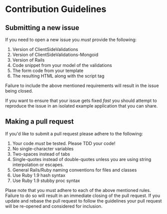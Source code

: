 # Contribution Guidelines #

## Submitting a new issue ##

If you need to open a new issue you *must* provide the following:

1. Version of ClientSideValidations
2. Version of ClientSideValidations-Mongoid
3. Version of Rails
4. Code snippet from your model of the validations
5. The form code from your template
6. The resulting HTML along with the script tag

Failure to include the above mentioned requirements will result in the
issue being closed.

If you want to ensure that your issue gets fixed *fast* you should
attempt to reproduce the issue in an isolated example application that
you can share.

## Making a pull request ##

If you'd like to submit a pull request please adhere to the following:

1. Your code *must* be tested. Please TDD your code!
2. No single-character variables
3. Two-spaces instead of tabs
4. Single-quotes instead of double-quotes unless you are using string
   interpolation or escapes.
5. General Rails/Ruby naming conventions for files and classes
6. Use Ruby 1.9 hash syntax
7. Use Ruby 1.9 stubby proc syntax

Plase note that you must adhere to each of the above mentioned rules.
Failure to do so will result in an immediate closing of the pull
request. If you update and rebase the pull request to follow the
guidelines your pull request will be re-opened and considered for
inclusion.
